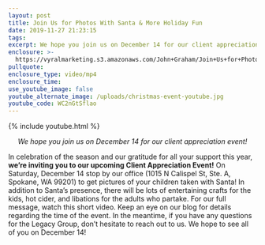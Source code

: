```yaml
---
layout: post
title: Join Us for Photos With Santa & More Holiday Fun
date: 2019-11-27 21:23:15
tags:
excerpt: We hope you join us on December 14 for our client appreciation event!
enclosure: >-
  https://vyralmarketing.s3.amazonaws.com/John+Graham/Join+Us+for+Photos+With+Santa+%26+More+Holiday+Fun.mp4
pullquote:
enclosure_type: video/mp4
enclosure_time:
use_youtube_image: false
youtube_alternate_image: /uploads/christmas-event-youtube.jpg
youtube_code: WC2nGtSflao
---
```


{% include youtube.html %}

<p style="text-align:center;"><em>We hope you join us on December 14 for our client appreciation event!</em></p>

In celebration of the season and our gratitude for all your support this year, **we’re inviting you to our upcoming Client Appreciation Event\!** On Saturday, December 14 stop by our office (1015 N Calispel St, Ste. A, Spokane, WA 99201) to get pictures of your children taken with Santa\! In addition to Santa’s presence, there will be lots of entertaining crafts for the kids, hot cider, and libations for the adults who partake. For our full message, watch this short video. Keep an eye on our blog for details regarding the time of the event. In the meantime, if you have any questions for the Legacy Group, don’t hesitate to reach out to us. We hope to see all of you on December 14\!